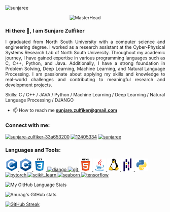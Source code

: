 <p align="left"> <img src="https://komarev.com/ghpvc/?username=sunjaree&label=Profile%20views&color=0e75b6&style=flat" alt="sunjaree" /> </p>

<p align="center">
  <img src="https://trabeya.com/wp-content/uploads/2020/09/fin-brain2-1.gif" width="400" alt="MasterHead">
</p>



### Hi there 👋, I am Sunjare Zulfiker

<p align="justify">
I graduated from North South University with a computer science and engineering degree. I worked as a research assistant at the Cyber-Physical Systems Research Lab of North South University. Throughout my academic journey, I have gained expertise in various programming languages such as C, C++, Python, and Java. Additionally, I have a strong foundation in Problem Solving, Deep Learning, Machine Learning, and Natural Language Processing. I am passionate about applying my skills and knowledge to real-world challenges and contributing to meaningful research and development projects.
</p>


Skills: C / C++ / JAVA / Python / Machine Learning / Deep Learning / Natural Language Processing / DJANGO
- 📫 How to reach me **sunjare.zulfiker@gmail.com**



<h3 align="left">Connect with me:</h3>
<p align="left">
<a href="https://linkedin.com/in/sunjare-zulfiker-33a653200" target="blank"><img align="center" src="https://raw.githubusercontent.com/rahuldkjain/github-profile-readme-generator/master/src/images/icons/Social/linked-in-alt.svg" alt="sunjare-zulfiker-33a653200" height="30" width="40" /></a>
<a href="https://stackoverflow.com/users/12405334" target="blank"><img align="center" src="https://raw.githubusercontent.com/rahuldkjain/github-profile-readme-generator/master/src/images/icons/Social/stack-overflow.svg" alt="12405334" height="30" width="40" /></a>
<a href="https://codeforces.com/profile/sunjaree" target="blank"><img align="center" src="https://raw.githubusercontent.com/rahuldkjain/github-profile-readme-generator/master/src/images/icons/Social/codeforces.svg" alt="sunjaree" height="30" width="40" /></a>
</p>

<h3 align="left">Languages and Tools:</h3>
<p align="left"> <a href="https://www.cprogramming.com/" target="_blank" rel="noreferrer"> <img src="https://raw.githubusercontent.com/devicons/devicon/master/icons/c/c-original.svg" alt="c" width="40" height="40"/> </a> <a href="https://www.w3schools.com/cpp/" target="_blank" rel="noreferrer"> <img src="https://raw.githubusercontent.com/devicons/devicon/master/icons/cplusplus/cplusplus-original.svg" alt="cplusplus" width="40" height="40"/> </a> <a href="https://www.w3schools.com/css/" target="_blank" rel="noreferrer"> <img src="https://raw.githubusercontent.com/devicons/devicon/master/icons/css3/css3-original-wordmark.svg" alt="css3" width="40" height="40"/> </a> <a href="https://www.djangoproject.com/" target="_blank" rel="noreferrer"> <img src="https://cdn.worldvectorlogo.com/logos/django.svg" alt="django" width="40" height="40"/> </a> <a href="https://git-scm.com/" target="_blank" rel="noreferrer"> <img src="https://www.vectorlogo.zone/logos/git-scm/git-scm-icon.svg" alt="git" width="40" height="40"/> </a> <a href="https://www.w3.org/html/" target="_blank" rel="noreferrer"> <img src="https://raw.githubusercontent.com/devicons/devicon/master/icons/html5/html5-original-wordmark.svg" alt="html5" width="40" height="40"/> </a> <a href="https://www.java.com" target="_blank" rel="noreferrer"> <img src="https://raw.githubusercontent.com/devicons/devicon/master/icons/java/java-original.svg" alt="java" width="40" height="40"/> </a> <a href="https://www.linux.org/" target="_blank" rel="noreferrer"> <img src="https://raw.githubusercontent.com/devicons/devicon/master/icons/linux/linux-original.svg" alt="linux" width="40" height="40"/> </a> <a href="https://pandas.pydata.org/" target="_blank" rel="noreferrer"> <img src="https://raw.githubusercontent.com/devicons/devicon/2ae2a900d2f041da66e950e4d48052658d850630/icons/pandas/pandas-original.svg" alt="pandas" width="40" height="40"/> </a> <a href="https://www.python.org" target="_blank" rel="noreferrer"> <img src="https://raw.githubusercontent.com/devicons/devicon/master/icons/python/python-original.svg" alt="python" width="40" height="40"/> </a> <a href="https://pytorch.org/" target="_blank" rel="noreferrer"> <img src="https://www.vectorlogo.zone/logos/pytorch/pytorch-icon.svg" alt="pytorch" width="40" height="40"/> </a> <a href="https://scikit-learn.org/" target="_blank" rel="noreferrer"> <img src="https://upload.wikimedia.org/wikipedia/commons/0/05/Scikit_learn_logo_small.svg" alt="scikit_learn" width="40" height="40"/> </a> <a href="https://seaborn.pydata.org/" target="_blank" rel="noreferrer"> <img src="https://seaborn.pydata.org/_images/logo-mark-lightbg.svg" alt="seaborn" width="40" height="40"/> </a> <a href="https://www.tensorflow.org" target="_blank" rel="noreferrer"> <img src="https://www.vectorlogo.zone/logos/tensorflow/tensorflow-icon.svg" alt="tensorflow" width="40" height="40"/> </a> </p>



![My GitHub Language Stats](https://stats-of-aowshad-m7vo.vercel.app/api/top-langs/?username=sunjaree&langs_count=5&theme=tokyonight)

![Anurag's GitHub stats](https://stats-of-aowshad-m7vo.vercel.app/api?username=sunjaree&show_icons=true&theme=radical)

[![GitHub Streak](https://streak-stats.demolab.com?user=sunjaree&theme=tokyonight&mode=weekly)](https://git.io/streak-stats)







